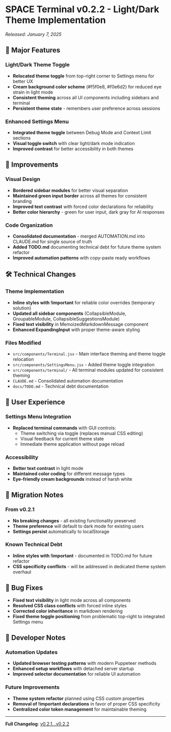 # SPACE Terminal v0.2.2 - Light/Dark Theme Implementation

*Released: January 7, 2025*

## 🎨 Major Features

### Light/Dark Theme Toggle
- **Relocated theme toggle** from top-right corner to Settings menu for better UX
- **Cream background color scheme** (#f5f0e8, #f0e6d2) for reduced eye strain in light mode
- **Consistent theming** across all UI components including sidebars and terminal
- **Persistent theme state** - remembers user preference across sessions

### Enhanced Settings Menu
- **Integrated theme toggle** between Debug Mode and Context Limit sections
- **Visual toggle switch** with clear light/dark mode indication
- **Improved contrast** for better accessibility in both themes

## 🔧 Improvements

### Visual Design
- **Bordered sidebar modules** for better visual separation
- **Maintained green input border** across all themes for consistent branding
- **Improved text contrast** with forced color declarations for reliability
- **Better color hierarchy** - green for user input, dark gray for AI responses

### Code Organization
- **Consolidated documentation** - merged AUTOMATION.md into CLAUDE.md for single source of truth
- **Added TODO.md** documenting technical debt for future theme system refactor
- **Improved automation patterns** with copy-paste ready workflows

## 🛠️ Technical Changes

### Theme Implementation
- **Inline styles with !important** for reliable color overrides (temporary solution)
- **Updated all sidebar components** (CollapsibleModule, GroupableModule, CollapsibleSuggestionsModule)
- **Fixed text visibility** in MemoizedMarkdownMessage component
- **Enhanced ExpandingInput** with proper theme-aware styling

### Files Modified
- `src/components/Terminal.jsx` - Main interface theming and theme toggle relocation
- `src/components/SettingsMenu.jsx` - Added theme toggle integration
- `src/components/terminal/` - All terminal modules updated for consistent theming
- `CLAUDE.md` - Consolidated automation documentation
- `docs/TODO.md` - Technical debt documentation

## 🎯 User Experience

### Settings Menu Integration
- **Replaced terminal commands** with GUI controls:
  - Theme switching via toggle (replaces manual CSS editing)
  - Visual feedback for current theme state
  - Immediate theme application without page reload

### Accessibility
- **Better text contrast** in light mode
- **Maintained color coding** for different message types
- **Eye-friendly cream backgrounds** instead of harsh white

## 🔄 Migration Notes

### From v0.2.1
- **No breaking changes** - all existing functionality preserved
- **Theme preference** will default to dark mode for existing users
- **Settings persist** automatically to localStorage

### Known Technical Debt
- **Inline styles with !important** - documented in TODO.md for future refactor
- **CSS specificity conflicts** - will be addressed in dedicated theme system overhaul

## 🐛 Bug Fixes

- **Fixed text visibility** in light mode across all components
- **Resolved CSS class conflicts** with forced inline styles
- **Corrected color inheritance** in markdown rendering
- **Fixed theme toggle positioning** from problematic top-right to integrated Settings menu

## 📝 Developer Notes

### Automation Updates
- **Updated browser testing patterns** with modern Puppeteer methods
- **Enhanced setup workflows** with detached server startup
- **Improved selector documentation** for reliable UI automation

### Future Improvements
- **Theme system refactor** planned using CSS custom properties
- **Removal of !important declarations** in favor of proper CSS specificity
- **Centralized color token management** for maintainable theming

---

**Full Changelog**: [v0.2.1...v0.2.2](https://github.com/andrewblevins/space/compare/v0.2.1...v0.2.2)